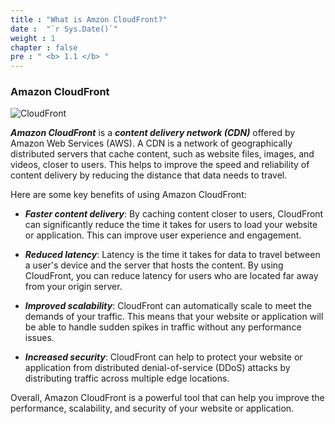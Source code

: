 ```yaml
---
title : "What is Amzon CloudFront?"
date :  "`r Sys.Date()`" 
weight : 1 
chapter : false
pre : " <b> 1.1 </b> "
---
```


### Amazon CloudFront

![CloudFront](/images/1/service_icon.png?featherlight=false&width=10pc)

***Amazon CloudFront*** is a ***content delivery network (CDN)*** offered by Amazon Web Services (AWS). A CDN is a network of geographically distributed servers that cache content, such as website files, images, and videos, closer to users. This helps to improve the speed and reliability of content delivery by reducing the distance that data needs to travel.

Here are some key benefits of using Amazon CloudFront:

- ***Faster content delivery***: By caching content closer to users, CloudFront can significantly reduce the time it takes for users to load your website or application. This can improve user experience and engagement.

- ***Reduced latency***: Latency is the time it takes for data to travel between a user's device and the server that hosts the content. By using CloudFront, you can reduce latency for users who are located far away from your origin server.

- ***Improved scalability***: CloudFront can automatically scale to meet the demands of your traffic. This means that your website or application will be able to handle sudden spikes in traffic without any performance issues.

- ***Increased security***: CloudFront can help to protect your website or application from distributed denial-of-service (DDoS) attacks by distributing traffic across multiple edge locations.

Overall, Amazon CloudFront is a powerful tool that can help you improve the performance, scalability, and security of your website or application.
